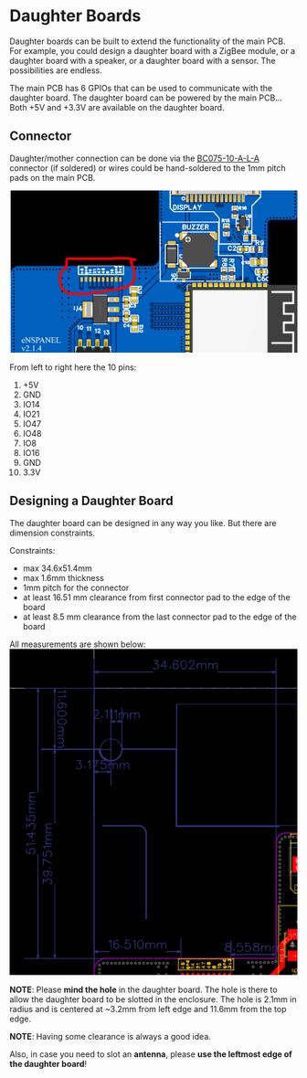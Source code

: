 # Daughter Boards

Daughter boards can be built to extend the functionality of the main PCB. For example, you could design a daughter board with a ZigBee module, or a daughter board with a speaker, or a daughter board with a sensor. The possibilities are endless.

The main PCB has 6 GPIOs that can be used to communicate with the daughter board. The daughter board can be powered by the main PCB... Both +5V and +3.3V are available on the daughter board.

## Connector

Daughter/mother connection can be done via the [BC075-10-A-L-A](https://www.mouser.it/ProductDetail/GCT/BC075-10-A-L-A) connector (if soldered) or wires could be hand-soldered to the 1mm pitch pads on the main PCB.

![daughter-connector.png](images/daughter-connector.png)

From left to right here the 10 pins:

1. +5V
2. GND
3. IO14
4. IO21
5. IO47
6. IO48
7. IO8
8. IO16
9. GND
10. 3.3V

## Designing a Daughter Board

The daughter board can be designed in any way you like. But there are dimension constraints.

Constraints:

- max 34.6x51.4mm
- max 1.6mm thickness
- 1mm pitch for the connector
- at least 16.51 mm clearance from first connector pad to the edge of the board
- at least 8.5 mm clearance from the last connector pad to the edge of the board

All measurements are shown below:
![img.png](images/constraints-daughter.png)
 
**NOTE**: Please **mind the hole** in the daughter board. The hole is there to allow the daughter board to be slotted in the enclosure. The hole is 2.1mm in radius and is centered at ~3.2mm from left edge and 11.6mm from the top edge.

**NOTE**: Having some clearance is always a good idea.

Also, in case you need to slot an **antenna**, please **use the leftmost edge of the daughter board**!
